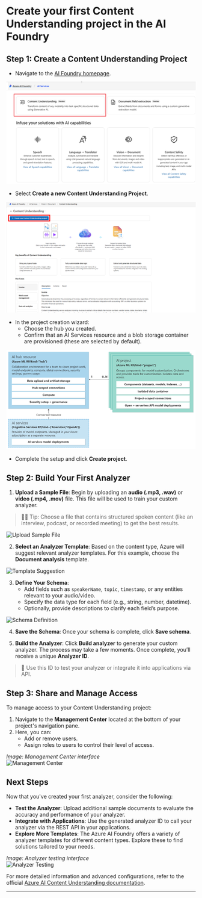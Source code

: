 # Create your first Content Understanding project in the AI Foundry

## Step 1: Create a Content Understanding Project

  - Navigate to the [AI Foundry homepage](https://ai.azure.com).

  ![AI Foundry Homepage](../img/ai-services-landing-page.png)   

  - Select **Create a new Content Understanding Project**.

  ![CU Landing Page](../img/cu-landing-page.png)

  - In the project creation wizard:
    - Choose the hub you created.
    - Confirm that an AI Services resource and a blob storage container are provisioned (these are selected by default).

![Foundry Architecture](../img/foundry-architecture.png)

  - Complete the setup and click **Create project**.


## Step 2: Build Your First Analyzer

1. **Upload a Sample File**: Begin by uploading an **audio (.mp3, .wav)** or **video (.mp4, .mov)** file. This file will be used to train your custom analyzer.

> 🎥💡 Tip: Choose a file that contains structured spoken content (like an interview, podcast, or recorded meeting) to get the best results.

![Upload Sample File](../img/upload-sample.png)

2. **Select an Analyzer Template**: Based on the content type, Azure will suggest relevant analyzer templates. For this example, choose the **Document analysis** template.

![Template Suggestion](../img/analyzer-template-suggestion.png)

3. **Define Your Schema**:
   - Add fields such as `speakerName`, `topic`, `timestamp`, or any entities relevant to your audio/video.
   - Specify the data type for each field (e.g., string, number, datetime).
   - Optionally, provide descriptions to clarify each field’s purpose.

![Schema Definition](../img/schema_definition.png)

4. **Save the Schema**: Once your schema is complete, click **Save schema**.

5. **Build the Analyzer**: Click **Build analyzer** to generate your custom analyzer. The process may take a few moments. Once complete, you’ll receive a unique **Analyzer ID**.

> 🧪 Use this ID to test your analyzer or integrate it into applications via API.


## Step 3: Share and Manage Access

To manage access to your Content Understanding project:

1. Navigate to the **Management Center** located at the bottom of your project's navigation pane.
2. Here, you can:
   - Add or remove users.
   - Assign roles to users to control their level of access.

*Image: Management Center interface*  
![Management Center](../img/management_center.png)

## Next Steps

Now that you've created your first analyzer, consider the following:

- **Test the Analyzer**: Upload additional sample documents to evaluate the accuracy and performance of your analyzer.
- **Integrate with Applications**: Use the generated analyzer ID to call your analyzer via the REST API in your applications.
- **Explore More Templates**: The Azure AI Foundry offers a variety of analyzer templates for different content types. Explore these to find solutions tailored to your needs.

*Image: Analyzer testing interface*  
![Analyzer Testing](../img/analyzer_testing.png)

For more detailed information and advanced configurations, refer to the official [Azure AI Content Understanding documentation](https://learn.microsoft.com/en-us/azure/ai-services/content-understanding/quickstart/use-ai-foundry).

---


